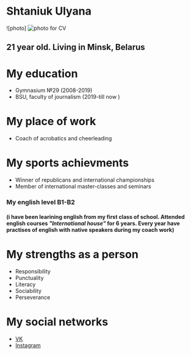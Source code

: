 # Shtaniuk Ulyana

![photo] ![photo for CV](https://user-images.githubusercontent.com/117119001/206406687-5dbc7e8d-d824-494c-8016-6096df55067d.jpeg "My photo")

## 21 year old. Living in Minsk, Belarus 

# My education
* Gymnasium №29 (2008-2019)
* BSU, faculty of journalism (2019-till now )

# My place of work
* Coach of acrobatics and cheerleading

# My sports achievments  
* Winner of republicans and international championships 
* Member of international master-classes and seminars 

### My english level B1-B2 

#### (i have been learining english from my first class of school. Attended english courses _"International house"_ for 6 years. Every year have practises of english with native speakers during my coach work)

# My strengths as a person
* Responsibility
* Punctuality
* Literacy 
* Sociability 
* Perseverance

# My social networks
* [VK](https://vk.com/shtaniuuuk)
* [Instagram](https://vk.com/away.php?to=https%3A%2F%2Finstagram.com%2Fshtaniuuuk%3Figshid%3DYmMyMTA2M2Y%3D&cc_key=)

